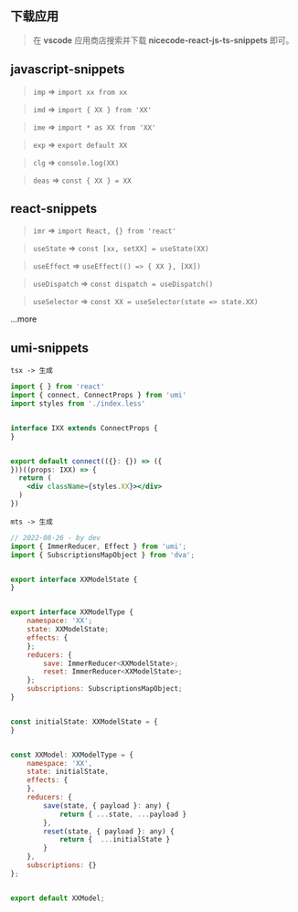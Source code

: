 
## 下载应用

> 在 **vscode** 应用商店搜索并下载 **nicecode-react-js-ts-snippets** 即可。 

## javascript-snippets

> `imp` => `import xx from xx`

> `imd` => `import { XX } from 'XX'`

> `ime` => `import * as XX from 'XX'`

> `exp` => `export default XX`

> `clg` => `console.log(XX)`

> `deas` => `const { XX } = XX`

## react-snippets

> `imr` => `import React, {} from 'react'`

> `useState` => `const [xx, setXX] = useState(XX)`

> `useEffect` => `useEffect(() => { XX }, [XX])`

> `useDispatch` => `const dispatch = useDispatch()`

> `useSelector` => `const XX = useSelector(state => state.XX)`

...more

## umi-snippets

`tsx -> 生成`

```jsx | pure
import { } from 'react'
import { connect, ConnectProps } from 'umi'
import styles from './index.less'


interface IXX extends ConnectProps {
}


export default connect(({}: {}) => ({
}))((props: IXX) => {
  return (
    <div className={styles.XX}></div>
  )
})
```

`mts -> 生成`

```js | pure
// 2022-08-26 - by dev
import { ImmerReducer, Effect } from 'umi';
import { SubscriptionsMapObject } from 'dva';


export interface XXModelState {
}


export interface XXModelType {
    namespace: 'XX';
    state: XXModelState;
    effects: {
    };
    reducers: {
        save: ImmerReducer<XXModelState>;
        reset: ImmerReducer<XXModelState>;
    };
    subscriptions: SubscriptionsMapObject;
}


const initialState: XXModelState = {
}


const XXModel: XXModelType = {
    namespace: 'XX',
    state: initialState,
    effects: {
    },
    reducers: {
        save(state, { payload }: any) {
            return { ...state, ...payload }
        },
        reset(state, { payload }: any) {
            return {  ...initialState }
        }
    },
    subscriptions: {}
};


export default XXModel;
```